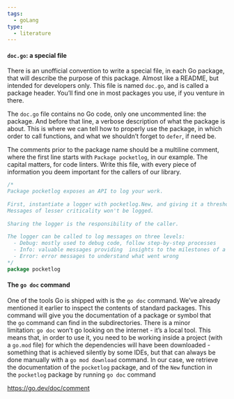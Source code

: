 ```yaml
---
tags:
  - goLang
type:
  - literature
---
```

#### `doc.go`: a special file

There is an unofficial convention to write a special file, in each Go package, that will describe the purpose of this package. Almost like a README, but intended for developers only. This file is named `doc.go`, and is called a package header. You’ll find one in most packages you use, if you venture in there.

The `doc.go` file contains no Go code, only one uncommented line: the package. And before that line, a verbose description of what the package is about. This is where we can tell how to properly use the package, in which order to call functions, and what we shouldn’t forget to `defer`, if need be.

The comments prior to the package name should be a multiline comment, where the first line starts with `Package pocketlog`, in our example. The capital matters, for code linters. Write this file, with every piece of information you deem important for the callers of our library. 

```go
/*
Package pocketlog exposes an API to log your work.
 
First, instantiate a logger with pocketlog.New, and giving it a threshold level.
Messages of lesser criticality won't be logged.
 
Sharing the logger is the responsibility of the caller.
 
The logger can be called to log messages on three levels:
  - Debug: mostly used to debug code, follow step-by-step processes
  - Info: valuable messages providing  insights to the milestones of a process
  - Error: error messages to understand what went wrong
*/
package pocketlog
```


#### The `go doc` command

One of the tools Go is shipped with is the `go doc` command. We’ve already mentioned it earlier to inspect the contents of standard packages. This command will give you the documentation of a package or symbol that the `go` command can find in the subdirectories. There is a minor limitation: `go doc` won’t go looking on the internet - it’s a local tool. This means that, in order to use it, you need to be working inside a project (with a `go.mod` file) for which the dependencies will have been downloaded - something that is achieved silently by some IDEs, but that can always be done manually with a `go mod download` command. In our case, we retrieve the documentation of the `pocketlog` package, and of the `New` function in the `pocketlog` package by running `go doc` command

https://go.dev/doc/comment
